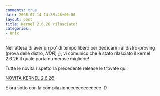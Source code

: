 ```yaml
---
comments: true
date: 2008-07-14 14:39:48+00:00
layout: post
title: Kernel 2.6.26 rilasciato!
categories:
- Unix
---
```


Nell'attesa di aver un po' di tempo libero per dedicarmi al distro-proving (prova delle distro, _NDR_) ;), vi comunico che è stato rilasciato il kernel 2.6.26 il quale porta numerose migliorie!

Tutte le novità rispetto la precedente release le trovate qui:

[NOVITÀ KERNEL 2.6.26](http://kernelnewbies.org/Linux_2_6_26)

E ora sotto con la compilazioneeeeeeeeeeeee :D

